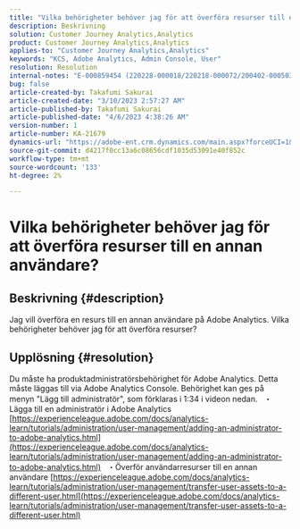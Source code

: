 ```yaml
---
title: "Vilka behörigheter behöver jag för att överföra resurser till en annan användare?"
description: Beskrivning
solution: Customer Journey Analytics,Analytics
product: Customer Journey Analytics,Analytics
applies-to: "Customer Journey Analytics,Analytics"
keywords: "KCS, Adobe Analytics, Admin Console, User"
resolution: Resolution
internal-notes: "E-000859454 (220228-000018/220218-000072/200402-000503)"
bug: false
article-created-by: Takafumi Sakurai
article-created-date: "3/10/2023 2:57:27 AM"
article-published-by: Takafumi Sakurai
article-published-date: "4/6/2023 4:38:26 AM"
version-number: 1
article-number: KA-21679
dynamics-url: "https://adobe-ent.crm.dynamics.com/main.aspx?forceUCI=1&pagetype=entityrecord&etn=knowledgearticle&id=ea673245-efbe-ed11-83ff-6045bd006b3d"
source-git-commit: d4217f0cc13a6c08656cdf1035d53091e40f852c
workflow-type: tm+mt
source-wordcount: '133'
ht-degree: 2%

---
```


# Vilka behörigheter behöver jag för att överföra resurser till en annan användare?

## Beskrivning {#description}

Jag vill överföra en resurs till en annan användare på Adobe Analytics. Vilka behörigheter behöver jag för att överföra resurser?

## Upplösning {#resolution}


Du måste ha produktadministratörsbehörighet för Adobe Analytics. Detta måste läggas till via Adobe Analytics Console. Behörighet kan ges på menyn &quot;Lägg till administratör&quot;, som förklaras i 1:34 i videon nedan.
 
・Lägga till en administratör i Adobe Analytics
[https://experienceleague.adobe.com/docs/analytics-learn/tutorials/administration/user-management/adding-an-administrator-to-adobe-analytics.html](https://experienceleague.adobe.com/docs/analytics-learn/tutorials/administration/user-management/adding-an-administrator-to-adobe-analytics.html)
 
・Överför användarresurser till en annan användare
[https://experienceleague.adobe.com/docs/analytics-learn/tutorials/administration/user-management/transfer-user-assets-to-a-different-user.html](https://experienceleague.adobe.com/docs/analytics-learn/tutorials/administration/user-management/transfer-user-assets-to-a-different-user.html)
